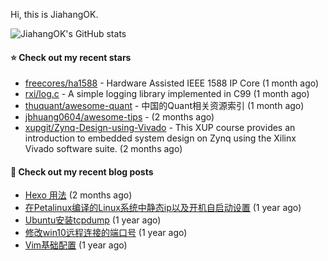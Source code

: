 Hi, this is JiahangOK.

![JiahangOK's GitHub stats](https://github-readme-stats.vercel.app/api?username=jiahangok&count_private=true)

#### ⭐ Check out my recent stars

- [freecores/ha1588](https://github.com/freecores/ha1588) - Hardware Assisted IEEE 1588 IP Core (1 month ago)
- [rxi/log.c](https://github.com/rxi/log.c) - A simple logging library implemented in C99 (1 month ago)
- [thuquant/awesome-quant](https://github.com/thuquant/awesome-quant) - 中国的Quant相关资源索引 (1 month ago)
- [jbhuang0604/awesome-tips](https://github.com/jbhuang0604/awesome-tips) -  (2 months ago)
- [xupgit/Zynq-Design-using-Vivado](https://github.com/xupgit/Zynq-Design-using-Vivado) - This XUP course provides an introduction to embedded system design on Zynq using the Xilinx Vivado software suite. (2 months ago)

#### 📜 Check out my recent blog posts

- [Hexo 用法](http://jiahangok.github.io/2022/10/18/Hexo-%E7%94%A8%E6%B3%95/) (2 months ago)
- [在Petalinux编译的Linux系统中静态ip以及开机自启动设置](http://jiahangok.github.io/2021/12/05/Petalinux%E7%BC%96%E8%AF%91%E7%9A%84Linux%E7%B3%BB%E7%BB%9F%E4%B8%AD%E9%9D%99%E6%80%81ip%E4%BB%A5%E5%8F%8A%E5%BC%80%E6%9C%BA%E8%87%AA%E5%90%AF%E5%8A%A8%E8%AE%BE%E7%BD%AE/) (1 year ago)
- [Ubuntu安装tcpdump](http://jiahangok.github.io/2021/12/04/Ubuntu%E5%AE%89%E8%A3%85tcpdump/) (1 year ago)
- [修改win10远程连接的端口号](http://jiahangok.github.io/2021/12/03/%E4%BF%AE%E6%94%B9win10%E8%BF%9C%E7%A8%8B%E8%BF%9E%E6%8E%A5%E7%9A%84%E7%AB%AF%E5%8F%A3%E5%8F%B7/) (1 year ago)
- [Vim基础配置](http://jiahangok.github.io/2021/12/03/Vim%E5%9F%BA%E7%A1%80%E9%85%8D%E7%BD%AE/) (1 year ago)